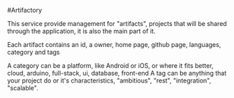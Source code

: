 #Artifactory

This service provide management for "artifacts", projects that will be shared through the application, it is also the main part of it.

Each artifact contains an id, a owner, home page, github page, languages, category and tags

A category can be a platform,  like Android or iOS, or where it fits better, cloud, arduino, full-stack, ui, database, front-end
A tag can be anything that your project do or it's characteristics, "ambitious", "rest", "integration", "scalable".

